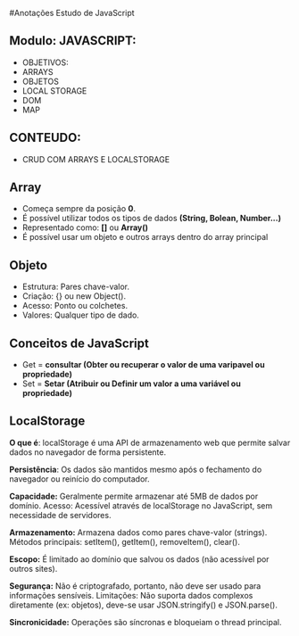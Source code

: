 #Anotações Estudo de JavaScript
## Modulo: JAVASCRIPT:
- OBJETIVOS:
- ARRAYS
- OBJETOS
- LOCAL STORAGE
- DOM
- MAP
## CONTEUDO:
- CRUD COM ARRAYS E LOCALSTORAGE

## Array
- Começa sempre da posição **0**.
- É possível utilizar todos os tipos de dados **(String, Bolean, Number...)**
- Representado como: **[]** ou **Array()**
- É possível usar um objeto e outros arrays dentro do array principal

## Objeto
- Estrutura: Pares chave-valor.
- Criação: {} ou new Object().
- Acesso: Ponto ou colchetes.
- Valores: Qualquer tipo de dado.
## Conceitos de JavaScript
- Get = **consultar (Obter ou recuperar o valor de uma varipavel ou propriedade)**
- Set = **Setar (Atribuir ou Definir um valor a uma variável ou propriedade)**

## LocalStorage
 **O que é**: localStorage é uma API de armazenamento web que permite salvar dados no navegador de forma persistente.
  
**Persistência**: Os dados são mantidos mesmo após o fechamento do navegador ou reinício do computador.

**Capacidade:** Geralmente permite armazenar até 5MB de dados por domínio.
Acesso: Acessível através de localStorage no JavaScript, sem necessidade de servidores.

**Armazenamento:** Armazena dados como pares chave-valor (strings).
Métodos principais: setItem(), getItem(), removeItem(), clear().

**Escopo:** É limitado ao domínio que salvou os dados (não acessível por outros sites).

**Segurança:** Não é criptografado, portanto, não deve ser usado para informações sensíveis.
Limitações: Não suporta dados complexos diretamente (ex: objetos), deve-se usar JSON.stringify() e JSON.parse().

**Sincronicidade:** Operações são síncronas e bloqueiam o thread principal.

  
